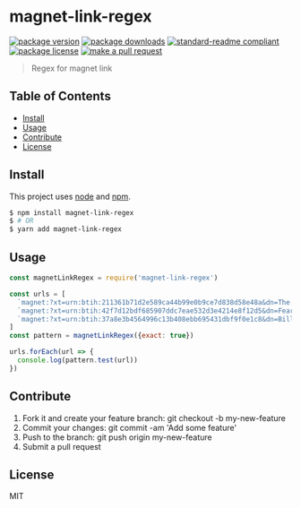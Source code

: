 
# magnet-link-regex
[![package version](https://img.shields.io/npm/v/magnet-link-regex.svg?style=flat-square)](https://npmjs.org/package/magnet-link-regex)
[![package downloads](https://img.shields.io/npm/dm/magnet-link-regex.svg?style=flat-square)](https://npmjs.org/package/magnet-link-regex)
[![standard-readme compliant](https://img.shields.io/badge/readme%20style-standard-brightgreen.svg?style=flat-square)](https://github.com/RichardLitt/standard-readme)
[![package license](https://img.shields.io/npm/l/magnet-link-regex.svg?style=flat-square)](https://npmjs.org/package/magnet-link-regex)
[![make a pull request](https://img.shields.io/badge/PRs-welcome-brightgreen.svg?style=flat-square)](http://makeapullrequest.com)

> Regex for magnet link

## Table of Contents

- [Install](#install)
- [Usage](#usage)
- [Contribute](#contribute)
- [License](#License)

## Install

This project uses [node](https://nodejs.org) and [npm](https://www.npmjs.com). 

```sh
$ npm install magnet-link-regex
$ # OR
$ yarn add magnet-link-regex
```

## Usage

```js
const magnetLinkRegex = require('magnet-link-regex')

const urls = [
  `magnet:?xt=urn:btih:211361b71d2e589ca44b99e0b9ce7d838d58e48a&dn=The.Big.Bang.Theory.S11E22.HDTV.x264-SVA&tr=udp%3A%2F%2Ftracker.leechers-paradise.org%3A6969&tr=udp%3A%2F%2Fzer0day.ch%3A1337&tr=udp%3A%2F%2Fopen.demonii.com%3A1337&tr=udp%3A%2F%2Ftracker.coppersurfer.tk%3A6969&tr=udp%3A%2F%2Fexodus.desync.com%3A6969`,
  `magnet:?xt=urn:btih:42f7d12bdf685907ddc7eae532d3e4214e8f12d5&dn=Fear.the.Walking.Dead.S04E07.HDTV.x264-SVA%5Bettv%5D&tr=udp%3A%2F%2Ftracker.leechers-paradise.org%3A6969&tr=udp%3A%2F%2Fzer0day.ch%3A1337&tr=udp%3A%2F%2Fopen.demonii.com%3A1337&tr=udp%3A%2F%2Ftracker.coppersurfer.tk%3A6969&tr=udp%3A%2F%2Fexodus.desync.com%3A6969`,
  `magnet:?xt=urn:btih:37a8e3b4564996c13b408ebb695431dbf9f0e1c8&dn=Billions.S03E11.WEB.H264-DEFLATE%5Bettv%5D&tr=udp%3A%2F%2Ftracker.leechers-paradise.org%3A6969&tr=udp%3A%2F%2Fzer0day.ch%3A1337&tr=udp%3A%2F%2Fopen.demonii.com%3A1337&tr=udp%3A%2F%2Ftracker.coppersurfer.tk%3A6969&tr=udp%3A%2F%2Fexodus.desync.com%3A6969`
]
const pattern = magnetLinkRegex({exact: true})

urls.forEach(url => {
  console.log(pattern.test(url))
})

```

## Contribute

1. Fork it and create your feature branch: git checkout -b my-new-feature
2. Commit your changes: git commit -am 'Add some feature'
3. Push to the branch: git push origin my-new-feature 
4. Submit a pull request

## License

MIT
    